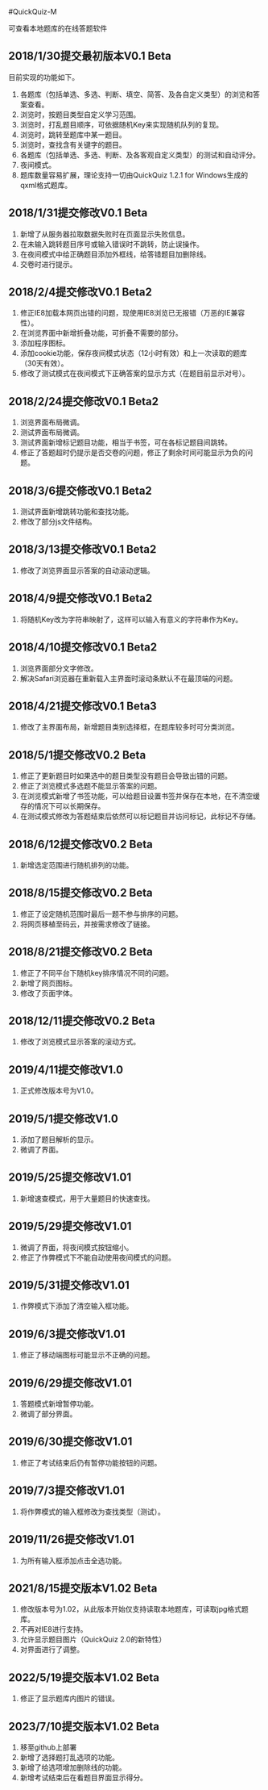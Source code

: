 #QuickQuiz-M

可查看本地题库的在线答题软件

## 2018/1/30提交最初版本V0.1 Beta
目前实现的功能如下。

1. 各题库（包括单选、多选、判断、填空、简答、及各自定义类型）的浏览和答案查看。
2. 浏览时，按题目类型自定义学习范围。
3. 浏览时，打乱题目顺序，可依据随机Key来实现随机队列的复现。
4. 浏览时，跳转至题库中某一题目。
5. 浏览时，查找含有关键字的题目。
6. 各题库（包括单选、多选、判断、及各客观自定义类型）的测试和自动评分。
7. 夜间模式。
8. 题库数量容易扩展，理论支持一切由QuickQuiz 1.2.1 for Windows生成的qxml格式题库。

## 2018/1/31提交修改V0.1 Beta

1. 新增了从服务器拉取数据失败时在页面显示失败信息。
2. 在未输入跳转题目序号或输入错误时不跳转，防止误操作。
3. 在夜间模式中给正确题目添加外框线，给答错题目加删除线。
4. 交卷时进行提示。

## 2018/2/4提交修改V0.1 Beta2

1. 修正IE8加载本网页出错的问题，现使用IE8浏览已无报错（万恶的IE兼容性）。
2. 在浏览界面中新增折叠功能，可折叠不需要的部分。
3. 添加程序图标。
4. 添加cookie功能，保存夜间模式状态（12小时有效）和上一次读取的题库（30天有效）。
5. 修改了测试模式在夜间模式下正确答案的显示方式（在题目前显示对号）。

## 2018/2/24提交修改V0.1 Beta2

1. 浏览界面布局微调。
2. 测试界面布局微调。
3. 测试界面新增标记题目功能，相当于书签，可在各标记题目间跳转。
4. 修正了答题超时仍提示是否交卷的问题，修正了剩余时间可能显示为负的问题。

## 2018/3/6提交修改V0.1 Beta2

1. 测试界面新增跳转功能和查找功能。
2. 修改了部分js文件结构。

## 2018/3/13提交修改V0.1 Beta2

1. 修改了浏览界面显示答案的自动滚动逻辑。

## 2018/4/9提交修改V0.1 Beta2

1. 将随机Key改为字符串映射了，这样可以输入有意义的字符串作为Key。

## 2018/4/10提交修改V0.1 Beta2

1. 浏览界面部分文字修改。
2. 解决Safari浏览器在重新载入主界面时滚动条默认不在最顶端的问题。

## 2018/4/21提交修改V0.1 Beta3

1. 修改了主界面布局，新增题目类别选择框，在题库较多时可分类浏览。

## 2018/5/1提交修改V0.2 Beta

1. 修正了更新题目时如果选中的题目类型没有题目会导致出错的问题。
2. 修正了浏览模式多选题不能显示答案的问题。
3. 在浏览模式新增了书签功能，可以给题目设置书签并保存在本地，在不清空缓存的情况下可以长期保存。
4. 在测试模式修改为答题结束后依然可以标记题目并访问标记，此标记不存储。

## 2018/6/12提交修改V0.2 Beta

1. 新增选定范围进行随机排列的功能。

## 2018/8/15提交修改V0.2 Beta

1. 修正了设定随机范围时最后一题不参与排序的问题。
2. 将网页移植至码云，并按需求修改了链接。

## 2018/8/21提交修改V0.2 Beta

1. 修正了不同平台下随机key排序情况不同的问题。
2. 新增了网页图标。
3. 修改了页面字体。

## 2018/12/11提交修改V0.2 Beta

1. 修改了浏览模式显示答案的滚动方式。

## 2019/4/11提交修改V1.0

1. 正式修改版本号为V1.0。

## 2019/5/1提交修改V1.0

1. 添加了题目解析的显示。
2. 微调了界面。

## 2019/5/25提交修改V1.01

1. 新增速查模式，用于大量题目的快速查找。

## 2019/5/29提交修改V1.01

1. 微调了界面，将夜间模式按钮缩小。
2. 修正了作弊模式下不能自动使用夜间模式的问题。

## 2019/5/31提交修改V1.01

1. 作弊模式下添加了清空输入框功能。

## 2019/6/3提交修改V1.01

1. 修正了移动端图标可能显示不正确的问题。

## 2019/6/29提交修改V1.01

1. 答题模式新增暂停功能。
2. 微调了部分界面。

## 2019/6/30提交修改V1.01

1. 修正了考试结束后仍有暂停功能按钮的问题。

## 2019/7/3提交修改V1.01

1. 将作弊模式的输入框修改为查找类型（测试）。

## 2019/11/26提交修改V1.01

1. 为所有输入框添加点击全选功能。

## 2021/8/15提交版本V1.02 Beta

1. 修改版本号为1.02，从此版本开始仅支持读取本地题库，可读取jpg格式题库。
2. 不再对IE8进行支持。
3. 允许显示题目图片（QuickQuiz 2.0的新特性）
4. 对界面进行了调整。

## 2022/5/19提交版本V1.02 Beta

1. 修正了显示题库内图片的错误。

## 2023/7/10提交版本V1.02 Beta

1. 移至github上部署
2. 新增了选择题打乱选项的功能。
3. 新增了给选项增加删除线的功能。
4. 新增考试结束后在看题目界面显示得分。
